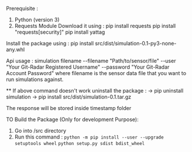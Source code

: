 Prerequisite :
1. Python (version 3)
2. Requests Module
	Download it using :
    	pip install requests
	    pip install "requests[security]"
        pip install yattag

Install the package using :
pip install src/dist/simulation-0.1-py3-none-any.whl


Api usage :
simulation filename --filename "Path/to/sensor/file" --user "Your Git-Radar Registered Username" --password "Your Git-Radar Account Password"
where filename is the sensor data file that you want to run simulations against.

** If above command doesn't work uninstall the package :
-> pip uninstall simulation
-> pip install src/dist/simulation-0.1.tar.gz

The response will be stored inside timestamp folder

TO Build the Package (Only for development Purpose):
1. Go into /src directory
2. Run this command :
   ```python -m pip install --user --upgrade setuptools wheel```
   ```python setup.py sdist bdist_wheel```
